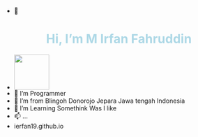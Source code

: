 - 👋 <h1 style="text-align:center;color:lightblue;">Hi, I’m M Irfan Fahruddin</h1>
- <div style="display: flex;"><img src="https://media.badgr.com/uploads/badges/0ad20aaa-7915-4975-ae5b-2b5c7162b985.png" width="80">	</div>
- 👀 I’m Programmer
- 🌱 I’m from Blingoh Donorojo Jepara Jawa tengah Indonesia
- 💞️ I’m Learning Somethink Was I like
- 📫 ...
- ierfan19.github.io



<!---
Ierfan19/Ierfan19 is a ✨ special ✨ repository because its `README.md` (this file) appears on your GitHub profile.
You can click the Preview link to take a look at your changes.
--->
